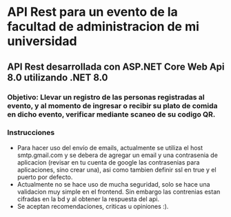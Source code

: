 # API Rest para un evento de la facultad de administracion de mi universidad
## API Rest desarrollada con ASP.NET Core Web Api 8.0 utilizando .NET 8.0
### Objetivo: Llevar un registro de las personas registradas al evento, y al momento de ingresar o recibir su plato de comida en dicho evento, verificar mediante scaneo de su codigo QR. 
### Instrucciones
- Para hacer uso del envío de emails, actualmente se utiliza el host smtp.gmail.com y se debera de agregar un email y una contrasenia de aplicacion (revisar en tu cuenta de google las contrasenias para aplicaciones, sino crear una), asi como tambien definir ssl en true y el puerto por defecto.
- Actualmente no se hace uso de mucha seguridad, solo se hace una validacion muy simple en el frontend. Sin embargo las contrenias estan cifradas en la bd y al obtener la respuesta del api.
- Se aceptan recomendaciones, criticas u opiniones :).

